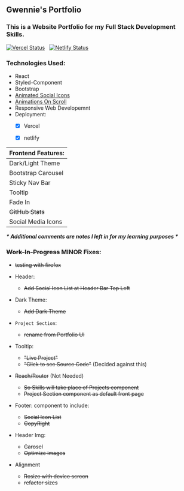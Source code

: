 
## Gwennie's Portfolio
### This is a Website Portfolio for my Full Stack Development Skills.
<Dec2020>
<DeployedOnVercel20210108-Redeployed202105>
<DeployedOnNetlify20210109>

[![Vercel Status](https://img.shields.io/static/v1?label=Vercel%20Deploy&message=Success&color=green&style=plastic&logo=vercel)](https://geeeedev.vercel.app)&nbsp;&nbsp;
[![Netlify Status](https://img.shields.io/static/v1?label=Netlify%20Deploy&message=Success&color=green&style=plastic&logo=netlify)](https://app.netlify.com/sites/geeeedev/deploys)&nbsp;&nbsp;
<!-- [![Vercel Status](https://img.shields.io/badge/Vercel%20Deploy-Success-green.svg)](https://geeeedev.vercel.app)&nbsp;&nbsp;  -shields.io simple version -->
<!-- [![Netlify Status](https://api.netlify.com/api/v1/badges/aed5ba6e-38ab-46c0-97df-82e2c4136e8b/deploy-status)](https://app.netlify.com/sites/geeeedev/deploys) - Netlify version - original -->
<!-- (https://geeeedev.netlify.app) - should provide my netlify website instead of netlify deploys above - do that when GitHub Status is fixed -->
<!-- [![Deployment Status](https://img.shields.io/endpoint?url=https://devx.sh/api/deployment)](https://devx.sh) -NoLongerValidFrVercel -->




### Technologies Used:
- React
- Styled-Component
- Bootstrap
- [Animated Social Icons](https://meko-deng.github.io/react-animated-social-icons/)
- [Animations On Scroll](https://dbramwell.github.io/react-animate-on-scroll/)
- Responsive Web Developemnt
- Deployment:    
    - [x] Vercel
    - [x] netlify     


| Frontend Features: |
| :--- |
| Dark/Light Theme |
| Bootstrap Carousel |
| Sticky Nav Bar |
| Tooltip |
| Fade In |
| ~~GitHub Stats~~ |
| Social Media Icons |

***\* Additional comments are notes I left in for my learning purposes \****

### ~~Work-In-Progress~~ MINOR Fixes:

- ~~testing with firefox~~

- Header:
    - ~~Add Social Icon List at Header Bar Top Left~~

- Dark Theme:
    - ~~Add Dark Theme~~

- `Project Section`:
    - ~~rename from Portfolio UI~~

- Tooltip:
    - ~~"Live Project"~~
    - ~~"Click to see Source Code"~~ (Decided against this)
    
- ~~Reach/Router~~ (Not Needed)
    - ~~So Skills will take place of Projects component~~
    - ~~Project Section component as default front page~~

- Footer: component to include:
    - ~~Social Icon List~~
    - ~~CopyRight~~

- Header Img:
    - ~~Carosel~~  
    - ~~Optimize images~~

- Alignment 
    - ~~Resize with device screen~~
    - ~~refactor sizes~~


